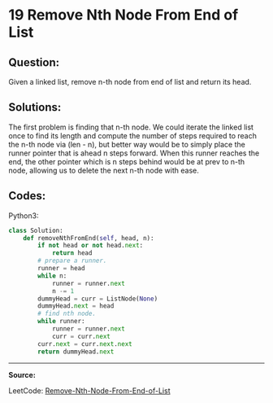 19 Remove Nth Node From End of List
===================================

Question:
---------

Given a linked list, remove n-th node from end of list and return its head.


Solutions:
---------

The first problem is finding that n-th node. We could iterate the linked list
once to find its length and compute the number of steps required to reach the
n-th node via (len - n), but better way would be to simply place the runner
pointer that is ahead n steps forward. When this runner reaches the end, the
other pointer which is n steps behind would be at prev to n-th node, allowing
us to delete the next n-th node with ease.

Codes:
------

Python3:

```python
class Solution:
    def removeNthFromEnd(self, head, n):
        if not head or not head.next:
            return head
        # prepare a runner.
        runner = head
        while n:
            runner = runner.next
            n -= 1
        dummyHead = curr = ListNode(None)
        dummyHead.next = head
        # find nth node.
        while runner:
            runner = runner.next
            curr = curr.next
        curr.next = curr.next.next
        return dummyHead.next
```

---

**Source:**

LeetCode: [Remove-Nth-Node-From-End-of-List](https://leetcode.com/problems/remove-nth-node-from-end-of-list/)
